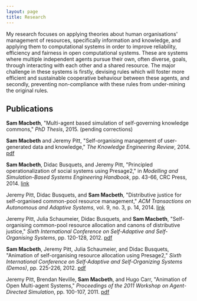 ```yaml
---
layout: page
title: Research
---
```


My research focuses on applying theories about human organisations' management of resources, specifically information and knowledge, and applying them to computational systems in order to improve reliability, efficiency and fairness in open computational systems. These are systems where multiple independent agents pursue their own, often diverse, goals, through interacting with each other and a shared resource. The major challenge in these systems is firstly, devising rules which will foster more efficient and sustainable cooperative behaviour between these agents, and secondly, preventing non-compliance with these rules from under-mining the original rules.

## Publications

**Sam Macbeth**, "Multi-agent based simulation of self-governing knowledge commons," _PhD Thesis_, 2015. (pending corrections)

**Sam Macbeth** and Jeremy Pitt, "Self-organising management of user-generated data and knowledge," _The Knowledge Engineering Review_, 2014. [pdf](http://journals.cambridge.org/action/displayFulltext?type=1&fid=9426133&jid=KER&volumeId=-1&issueId=-1&aid=9426089&bodyId=&membershipNumber=&societyETOCSession=)

**Sam Macbeth**, Didac Busquets, and Jeremy Pitt, "Principled operationalization of social systems using Presage2," in _Modelling and Simulation-Based Systems Engineering Handbook_, pp. 43-66, CRC Press, 2014. [link](http://www.crcpress.com/product/isbn/9781466571457)

Jeremy Pitt, Didac Busquets, and **Sam Macbeth**, "Distributive justice for self-organised common-pool resource management," _ACM Transactions on Autonomous and Adaptive Systems_, vol. 9, no. 3, p. 14, 2014. [link](http://doi.acm.org/10.1145/2629567)

Jeremy Pitt, Julia Schaumeier, Didac Busquets, and **Sam Macbeth**, "Self-organising common-pool resource allocation and canons of distributive justice," _Sixth International Conference on Self-Adaptive and Self-Organising Systems_, pp. 120-128, 2012. [pdf](http://s3-eu-west-1.amazonaws.com/presage2/Pitt2012_SASO.pdf)

**Sam Macbeth**, Jeremy Pitt, Julia Schaumeier, and Didac Busquets, "Animation of self-organising resource allocation using Presage2," _Sixth International Conference on Self-Adaptive and Self-Organizing Systems (Demos)_, pp. 225-226, 2012. [pdf](http://s3-eu-west-1.amazonaws.com/presage2/saso2012_demo.pdf)

Jeremy Pitt, Brendan Neville, **Sam Macbeth**, and Hugo Carr, "Animation of Open Multi-agent Systems," _Proceedings of the 2011 Workshop on Agent-Directed Simulation_, pp. 100-107, 2011. [pdf](http://s3-eu-west-1.amazonaws.com/presage2/Pitt2011_ADS.pdf)
